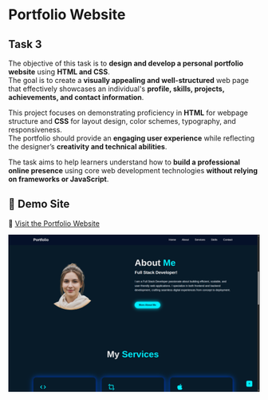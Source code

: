 # Portfolio Website  

## Task 3  
The objective of this task is to **design and develop a personal portfolio website** using **HTML and CSS**.  
The goal is to create a **visually appealing and well-structured** web page that effectively showcases an individual's **profile, skills, projects, achievements, and contact information**.  

This project focuses on demonstrating proficiency in **HTML** for webpage structure and **CSS** for layout design, color schemes, typography, and responsiveness.  
The portfolio should provide an **engaging user experience** while reflecting the designer’s **creativity and technical abilities**.  

The task aims to help learners understand how to **build a professional online presence** using core web development technologies **without relying on frameworks or JavaScript**.  

## 🚀 Demo Site  
🔗 [Visit the Portfolio Website](https://portfolio-home-nav-ui.vercel.app/)  

<img src="images/demo_UI.png" alt="Demo Image">


